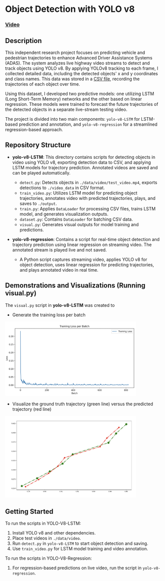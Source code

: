 # Object Detection with YOLO v8

### [Video](https://drive.google.com/drive/folders/18tSkMfpN0YxovjfcunCJSXr6kP-PToug)


## Description

This independent research project focuses on predicting vehicle and pedestrian trajectories to enhance Advanced Driver Assistance Systems (ADAS). The system analyzes live highway video streams to detect and track objects using YOLO v8. By applying YOLOv8 tracking to each frame, I collected detailed data, including the detected objects' x and y coordinates and class names. This data was stored in a [CSV file](./YOLO-V8-LSTM/video_data/object_tracking_info.csv), recording the trajectories of each object over time.

Using this dataset, I developed two predictive models: one utilizing LSTM (Long Short-Term Memory) networks and the other based on linear regression. These models were trained to forecast the future trajectories of the detected objects in a separate live-stream testing video. 

The project is divided into two main components: `yolo-v8-LSTM` for LSTM-based prediction and annotation, and `yolo-v8-regression` for a streamlined regression-based approach.

## Repository Structure

- **yolo-v8-LSTM**: This directory contains scripts for detecting objects in video using YOLO v8, exporting detection data to CSV, and applying LSTM models for trajectory prediction. Annotated videos are saved and can be played automatically.
  - `detect.py`: Detects objects in `./data/video/test_video.mp4`, exports detections to `./video_data` in CSV format.
  - `train_video.py`: Utilizes LSTM model for predicting object trajectories, annotates video with predicted trajectories, plays, and saves to `./output`.
  - `train.py`: Applies `DataLoader` for processing CSV files, trains LSTM model, and generates visualization outputs.
  - `dataset.py`: Contains `DataLoader` for batching CSV data.
  - `visual.py`: Generates visual outputs for model training and predictions.
  
- **yolo-v8-regression**: Contains a script for real-time object detection and trajectory prediction using linear regression on streaming video. The annotated stream is played live and not saved.
  - A Python script captures streaming video, applies YOLO v8 for object detection, uses linear regression for predicting trajectories, and plays annotated video in real time.

## Demonstrations and Visualizations (Running visual.py)

The `visual.py` script in **yolo-v8-LSTM** was created to 

- Generate the training loss per batch

<img src="./YOLO-V8-LSTM/loss_image.png" width="425"/> 

- Visualize the ground truth trajectory (green line) versus the predicted trajectory (red line)

<img src="./YOLO-V8-LSTM/prediction_comparison_image.png" width="425"/> 

## Getting Started

To run the scripts in YOLO-V8-LSTM:

1. Install YOLO v8 and other dependencies.
2. Place test videos in `./data/video`.
3. Run `detect.py` in `yolo-v8-LSTM` to start object detection and saving.
4. Use `train_video.py` for LSTM model training and video annotation.

To run the scripts in YOLO-V8-Regression:
1. For regression-based predictions on live video, run the script in `yolo-v8-regression`.